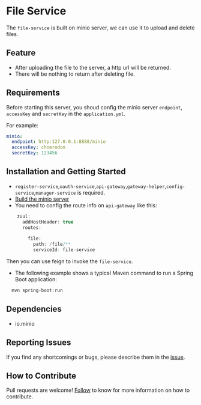 # File Service

The `file-service` is built on minio server, we can use it to upload and delete files.

## Feature

- After uploading the file to the server, a http url will be returned.
- There will be nothing to return after deleting file.

## Requirements

Before starting this server, you shoud config the minio server `endpoint`, `accessKey` and `secretKey` in the `application.yml`.

For example:

```yml
minio:
  endpoint: http:127.0.0.1:8888/minio
  accessKey: choerodon
  secretKey: 123456
```

## Installation and Getting Started
 
  * `register-service`,`oauth-service`,`api-gateway`,`gateway-helper`,`config-service`,`manager-service` is required.
  * [Build the minio server](https://github.com/minio/minio)
  * You need to config the route info on `api-gateway` like this:
   ```java
       zuul:
         addHostHeader: true
         routes:
          
           file:
             path: /file/**
             serviceId: file-service
   ```
  
  Then you can use feign to invoke the `file-service`.
  
  * The following example shows a typical Maven command to run a Spring Boot application: 
  
  ```java
    mvn spring-boot:run
  ```

## Dependencies

- io.minio

## Reporting Issues

If you find any shortcomings or bugs, please describe them in the [issue](https://github.com/choerodon/choerodon/issues/new?template=issue_template.md).
    
## How to Contribute

Pull requests are welcome! [Follow](https://github.com/choerodon/choerodon/blob/master/CONTRIBUTING.md) to know for more information on how to contribute.